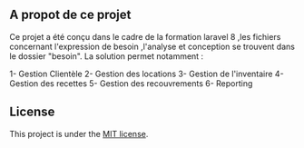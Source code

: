 

## A propot de ce projet

Ce projet a été conçu dans le cadre de la formation laravel 8 ,les fichiers concernant l'expression de besoin ,l'analyse et conception se trouvent dans le dossier "besoin".
La solution permet notamment :

1- Gestion Clientèle
2- Gestion des locations
3- Gestion de l'inventaire
4- Gestion des recettes
5- Gestion des recouvrements
6- Reporting



## License

This project is  under the [MIT license](https://opensource.org/licenses/MIT).
